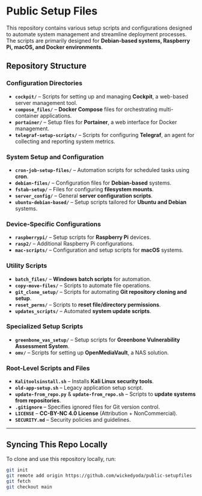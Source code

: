 # Public Setup Files

This repository contains various setup scripts and configurations designed to automate system management and streamline deployment processes. The scripts are primarily designed for **Debian-based systems, Raspberry Pi, macOS, and Docker environments**.

## Repository Structure

### **Configuration Directories**
- **`cockpit/`** – Scripts for setting up and managing **Cockpit**, a web-based server management tool.
- **`compose_files/`** – **Docker Compose** files for orchestrating multi-container applications.
- **`portainer/`** – Setup files for **Portainer**, a web interface for Docker management.
- **`telegraf-setup-scripts/`** – Scripts for configuring **Telegraf**, an agent for collecting and reporting system metrics.

### **System Setup and Configuration**
- **`cron-job-setup-files/`** – Automation scripts for scheduled tasks using **cron**.
- **`debian-files/`** – Configuration files for **Debian-based** systems.
- **`fstab-setup/`** – Files for configuring **filesystem mounts**.
- **`server_config/`** – General **server configuration scripts**.
- **`ubuntu-debian-based/`** – Setup scripts tailored for **Ubuntu and Debian** systems.

### **Device-Specific Configurations**
- **`raspberrypi/`** – Setup scripts for **Raspberry Pi** devices.
- **`rasp2/`** – Additional Raspberry Pi configurations.
- **`mac-scripts/`** – Configuration and setup scripts for **macOS** systems.

### **Utility Scripts**
- **`batch_files/`** – **Windows batch scripts** for automation.
- **`copy-move-files/`** – Scripts to automate file operations.
- **`git_clone_setup/`** – Scripts for automating **Git repository cloning and setup**.
- **`reset_perms/`** – Scripts to **reset file/directory permissions**.
- **`updates_scripts/`** – Automated **system update scripts**.

### **Specialized Setup Scripts**
- **`greenbone_vas_setup/`** – Setup scripts for **Greenbone Vulnerability Assessment System**.
- **`omv/`** – Scripts for setting up **OpenMediaVault**, a NAS solution.

### **Root-Level Scripts and Files**
- **`Kalitoolsinstall.sh`** – Installs **Kali Linux security tools**.
- **`old-app-setup.sh`** – Legacy application setup script.
- **`update-from_repo.py`** & **`update-from_repo.sh`** – Scripts to **update systems from repositories**.
- **`.gitignore`** – Specifies ignored files for Git version control.
- **`LICENSE`** – **CC-BY-NC 4.0 License** (Attribution + NonCommercial).
- **`SECURITY.md`** – Security policies and guidelines.

---

## **Syncing This Repo Locally**
To clone and use this repository locally, run:
```bash
git init
git remote add origin https://github.com/wickedyoda/public-setupfiles
git fetch
git checkout main
